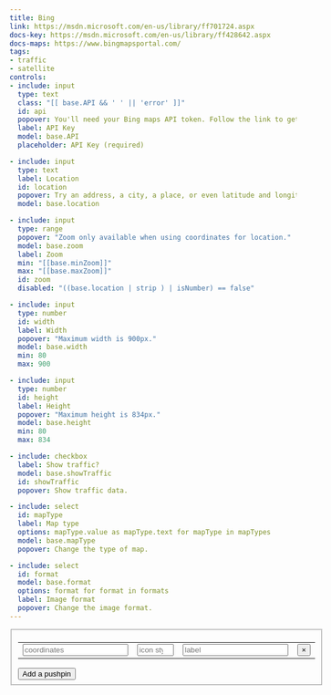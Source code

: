 ```yaml
---
title: Bing
link: https://msdn.microsoft.com/en-us/library/ff701724.aspx
docs-key: https://msdn.microsoft.com/en-us/library/ff428642.aspx
docs-maps: https://www.bingmapsportal.com/
tags:
- traffic
- satellite
controls:
- include: input
  type: text
  class: "[[ base.API && ' ' || 'error' ]]"
  id: api
  popover: You'll need your Bing maps API token. Follow the link to get it.
  label: API Key
  model: base.API
  placeholder: API Key (required)

- include: input
  type: text
  label: Location
  id: location
  popover: Try an address, a city, a place, or even latitude and longitude.
  model: base.location

- include: input
  type: range
  popover: "Zoom only available when using coordinates for location."
  model: base.zoom
  label: Zoom
  min: "[[base.minZoom]]"
  max: "[[base.maxZoom]]"
  id: zoom
  disabled: "((base.location | strip ) | isNumber) == false"

- include: input
  type: number
  id: width
  label: Width
  popover: "Maximum width is 900px."
  model: base.width
  min: 80
  max: 900

- include: input
  type: number
  id: height
  label: Height
  popover: "Maximum height is 834px."
  model: base.height
  min: 80
  max: 834

- include: checkbox
  label: Show traffic?
  model: base.showTraffic
  id: showTraffic
  popover: Show traffic data.

- include: select
  id: mapType
  label: Map type
  options: mapType.value as mapType.text for mapType in mapTypes
  model: base.mapType
  popover: Change the type of map.

- include: select
  id: format
  model: base.format
  options: format for format in formats
  label: Image format
  popover: Change the image format.
---
```


<fieldset>
  <table>
    <tr ng-repeat="pushpin in markers.pushpins">
      <td><input type="text" placeholder="coordinates" ng-model="pushpin.coordinates"></td>
      <td><input type="number" min="0" max="112" placeholder="icon style" ng-model="pushpin.style"></td>
      <td><input type="text" placeholder="label" ng-model="pushpin.label"></td>
      <td><button class="btn-remove" ng-click="removePushpin($index)">&times;</button></td>
    </tr>
  </table>
  <div class="form-group">
    <button ng-click="addPushpin()" class="btn">Add a pushpin</button>
  </div>
</fieldset>
